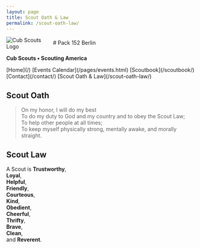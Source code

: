 ```yaml
---
layout: page
title: Scout Oath & Law
permalink: /scout-oath-law/
---
```


<img src="/assets/cubscouts.webp" alt="Cub Scouts Logo" style="max-width:120px; vertical-align:middle;">
# Pack 152 Berlin

**Cub Scouts • Scouting America**

<nav>
[Home](/)
[Events Calendar](/pages/events.html)
[Scoutbook](/scoutbook/)
[Contact](/contact/)
[Scout Oath & Law](/scout-oath-law/)
</nav>

## Scout Oath

> On my honor, I will do my best  
> To do my duty to God and my country and to obey the Scout Law;  
> To help other people at all times;  
> To keep myself physically strong, mentally awake, and morally straight.

## Scout Law

A Scout is **Trustworthy**,  
**Loyal**,  
**Helpful**,  
**Friendly**,  
**Courteous**,  
**Kind**,  
**Obedient**,  
**Cheerful**,  
**Thrifty**,  
**Brave**,  
**Clean**,  
and **Reverent**.
